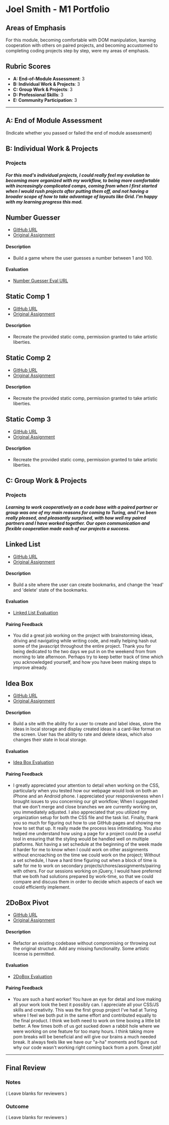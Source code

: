 # Joel Smith - M1 Portfolio

## Areas of Emphasis

For this module, becoming comfortable with DOM manipulation, learning cooperation with others on paired projects, and becoming accustomed to completing coding projects step by step, were my areas of emphasis. 

## Rubric Scores

* **A: End-of-Module Assessment**: 3
* **B: Individual Work & Projects**: 3
* **C: Group Work & Projects**: 3
* **D: Professional Skills**: 3
* **E: Community Participation**: 3

-----------------------

## A: End of Module Assessment

(Indicate whether you passed or failed the end of module assessment)


## B: Individual Work & Projects

### Projects
##### For this mod's individual projects, I could really feel my evolution to becoming more organized with my workflow, to being more comfortable with increasingly complicated comps, coming from when I first started when I would rush projects after putting them off, and not having a broader scope of how to take advantage of layouts like Grid. I'm happy with my learning progress this mod.


## Number Guesser

* [GitHub URL](https://github.com/JoelSmith123/number-guesser)
* [Original Assignment](http://frontend.turing.io/projects/number-guesser.html)

#### Description
* Build a game where the user guesses a number between 1 and 100.

#### Evaluation
* [Number Guesser Eval URL](https://github.com/turingschool/front-end-submissions-public/blob/master/1806/mod-1/number-guesser/joel-smith.md)


## Static Comp 1

* [GitHub URL](https://github.com/JoelSmith123/js-comp-challenge-1)
* [Original Assignment](http://frontend.turing.io/projects/m1-static-comp-1.html)

#### Description 
* Recreate the provided static comp, permission granted to take artistic liberties.


## Static Comp 2 

* [GitHub URL](https://github.com/JoelSmith123/js-comp-challenge-2)
* [Original Assignment](http://frontend.turing.io/projects/m1-static-comp-2.html)

#### Description
* Recreate the provided static comp, permission granted to take artistic liberties.


## Static Comp 3 

* [GitHub URL](https://github.com/JoelSmith123/js-comp-challenge-3)
* [Original Assignment](http://frontend.turing.io/projects/m1-static-comp-3.html)

#### Description
* Recreate the provided static comp, permission granted to take artistic liberties.


## C: Group Work & Projects

### Projects
##### Learning to work cooperatively on a code base with a paired partner or group was one of my main reasons for coming to Turing, and I've been really pleased, and pleasantly surprised, with how well my paired partners and I have worked together. Our open communication and flexible cooperation made each of our projects a success.  


## Linked List

* [GitHub URL](https://github.com/JoelSmith123/linked-list)
* [Original Assignment](http://frontend.turing.io/projects/linked-list.html)

#### Description
* Build a site where the user can create bookmarks, and change the 'read' and 'delete' state of the bookmarks.

#### Evaluation
* [Linked List Evaluation](https://github.com/turingschool/front-end-submissions-public/blob/master/1806/mod-1/linked-list/joel-justin.md)

#### Pairing Feedback 
* You did a great job working on the project with brainstorming ideas, driving and navigating while writing code, and really helping hash out some of the javascript throughout the entire project. Thank you for being dedicated to the two days we put in on the weekend from from morning to late afternoon. Perhaps try to keep better track of time which you acknowledged yourself, and how you have been making steps to improve already. 


## Idea Box 

* [GitHub URL](https://github.com/JoelSmith123/ideabox)
* [Original Assignment](http://frontend.turing.io/projects/ideabox.html)

#### Description 
* Build a site with the ability for a user to create and label ideas, store the ideas in local storage and display created ideas in a card-like format on the screen. User has the ability to rate and delete ideas, which also changes their state in local storage.

#### Evaluation
* [Idea Box Evaluation](https://github.com/turingschool/front-end-submissions-public/blob/master/1806/mod-1/idea-box/jessica-joel.md)

#### Pairing Feedback
* I greatly appreciated your attention to detail when working on the CSS, particularly when you tested how our webpage would look on both an iPhone and an Android phone. I appreciated your responsiveness when I brought issues to you concerning our git workflow; When I suggested that we don't merge and close branches we are currently working on, you immediately adjusted. I also appreciated that you utilized my organization setup for both the CSS file and the task list. Finally, thank you so much for figuring out how to use GitHub pages and showing me how to set that up. It really made the process less intimidating. You also helped me understand how using a page for a project could be a useful tool in ensuring that the styling would be handled well on multiple platforms. Not having a set schedule at the beginning of the week made it harder for me to know when I could work on other assignments without encroaching on the time we could work on the project; Without a set schedule, I have a hard time figuring out when a block of time is safe for me to work on secondary projects/chores/assignments/pairing with others. For our sessions working on jQuery, I would have preferred that we both had solutions prepared by work-time, so that we could compare and discuss them in order to decide which aspects of each we could efficiently implement.


## 2DoBox Pivot 

* [GitHub URL](https://github.com/JoelSmith123/2DoBox-Pivot)
* [Original Assignment](http://frontend.turing.io/projects/2DoBox-Pivot-Mod1.html)

#### Description 
* Refactor an existing codebase without compromising or throwing out the original structure. Add any missing functionality. Some artistic license is permitted.

#### Evaluation
* [2DoBox Evaluation](https://github.com/turingschool/front-end-submissions-public/blob/master/1806/mod-1/to-do-box/joel-laura.md)

#### Pairing Feedback
* You are such a hard worker! You have an eye for detail and love making all your work look the best it possibly can. I appreciate all your CSS/JS skills and creativity. This was the first group project I've had at Turing where I feel we both put in the same effort and contributed equally to the final product.  I think we both need to work on time boxing a little bit better. A few times both of us got sucked down a rabbit hole where we were working on one feature for too many hours. I think taking more pom breaks will be beneficial and will give our brains a much needed break. It always feels like we have our "a-ha" moments and figure out why our code wasn't working right coming back from a pom. Great job!


------------------

## Final Review

### Notes

( Leave blanks for reviewers )

### Outcome

( Leave blanks for reviewers )
